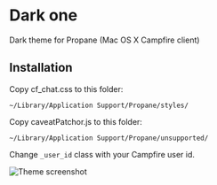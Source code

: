 # Dark one

Dark theme for Propane (Mac OS X Campfire client)

## Installation

Copy cf_chat.css to this folder:

    ~/Library/Application Support/Propane/styles/

Copy caveatPatchor.js to this folder:

    ~/Library/Application Support/Propane/unsupported/

Change `_user_id` class with your Campfire user id.

![Theme screenshot](https://raw.github.com/juggler/darkone/master/screenshot.png)
